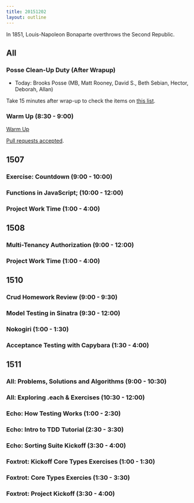 ```yaml
---
title: 20151202
layout: outline
---
```


In 1851, Louis-Napoleon Bonaparte overthrows the Second Republic.

## All

### Posse Clean-Up Duty (After Wrapup)

* Today: Brooks Posse (MB, Matt Rooney, David S., Beth Sebian, Hector, Deborah, Allan)

Take 15 minutes after wrap-up to check the items on [this list](https://gist.github.com/rwarbelow/f5cfe4333402d043ef2e).

### Warm Up (8:30 - 9:00)

[Warm Up](https://thewarmup.herokuapp.com)

[Pull requests accepted](https://github.com/mikedao/the-warm-up).


## 1507

### Exercise: Countdown (9:00 - 10:00)

### Functions in JavaScript; (10:00 - 12:00)

### Project Work Time (1:00 - 4:00)


## 1508

### Multi-Tenancy Authorization (9:00 - 12:00)

### Project Work Time (1:00 - 4:00)


## 1510

### Crud Homework Review (9:00 - 9:30)

### Model Testing in Sinatra (9:30 - 12:00)

### Nokogiri (1:00 - 1:30)

### Acceptance Testing with Capybara (1:30 - 4:00)


## 1511

### All: Problems, Solutions and Algorithms (9:00 - 10:30)

### All: Exploring .each & Exercises (10:30 - 12:00)

### Echo: How Testing Works (1:00 - 2:30)

### Echo: Intro to TDD Tutorial (2:30 - 3:30)

### Echo: Sorting Suite Kickoff (3:30 - 4:00)

### Foxtrot: Kickoff Core Types Exercises (1:00 - 1:30)

### Foxtrot: Core Types Exercies (1:30 - 3:30)

### Foxtrot: Project Kickoff (3:30 - 4:00)
